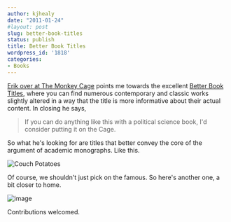 ```yaml
---
author: kjhealy
date: "2011-01-24"
#layout: post
slug: better-book-titles
status: publish
title: Better Book Titles
wordpress_id: '1818'
categories:
- Books
---
```


[Erik over at The Monkey Cage](http://www.themonkeycage.org/2011/01/better_titles.html) points me towards the excellent [Better Book Titles](http://betterbooktitles.com/), where you can find numerous contemporary and classic works slightly altered in a way that the title is more informative about their actual content. In closing he says,

> If you can do anything like this with a political science book, I'd consider putting it on the Cage.

So what he's looking for are titles that better convey the core of the argument of academic monographs. Like this.

![Couch Potatoes](http://kieranhealy.org/files/misc/couchpotatoes.png)

Of course, we shouldn't just pick on the famous. So here's another one, a bit closer to home.

![image](http://kieranhealy.org/files/misc/baf.png)

Contributions welcomed.
